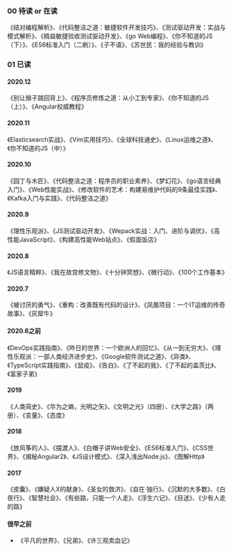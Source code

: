 ### 00 待读 or 在读
《结对编程解析》、《代码整洁之道：敏捷软件开发技巧》、《测试驱动开发：实战与模式解析》、《精益敏捷验收测试驱动开发》、《go Web编程》、《你不知道的JS（下）》、《ES6标准入门（二刷）》、《子不语》、《苏世民：我的经验与教训》

### 01 已读
#### 2020.12
《别让猴子跳回背上》、《程序员修炼之道：从小工到专家》、《你不知道的JS（上）》、《Angular权威教程》
#### 2020.11
《Elasticsearch实战》、《Vim实用技巧》、《全球科技通史》、《Linux运维之道》、《你不知道的JS（中）》
#### 2020.10
《园丁与木匠》、《代码整洁之道：程序员的职业素养》、《梦幻花》、《go语言经典入门》、《Web性能实战》、《修改软件的艺术：构建易维护代码的9条最佳实践》、《Kafka入门与实践》、《代码整洁之道》
#### 2020.9
《理性乐观派》、《JS测试驱动开发》、《Wepack实战：入门、进阶与调优》、《高性能JavaScript》、《构建高性能Web站点》、《假面饭店》
#### 2020.8
《JS语言精粹》、《我在故宫修文物》、《十分钟冥想》、《微行动》、《100个工作基本》
#### 2020.7
《被讨厌的勇气》、《重构：改善既有代码的设计》、《凤凰项目：一个IT运维的传奇故事》、《灰犀牛》  
#### 2020.6之前
《DevOps实践指南》、《昨日的世界：一个欧洲人的回忆》、《从一到无穷大》、《理性乐观派：一部人类经济进步史》、《Google软件测试之道》、《异类》、《TypeScript实践指南》、《鼠疫》、《告白》、《了不起的我》、《了不起的盖茨比》、《富家子弟》

#### 2019
《人类简史》、《华为之熵，光明之矢》、《文明之光》（四册）、《大学之路》（两册）、《变量》、《态度》

#### 2018
《放风筝的人》、《摆渡人》、《白帽子讲Web安全》、《ES6标准入门》、《CSS世界》、《揭秘Angular2》、《JS设计模式》、《深入浅出Node.js》、《图解Http》

#### 2017
《皮囊》、《嫌疑人X的献身》、《圣女的救济》、《自在·独行》、《沉默的大多数》、《白夜行》、《智慧社会》、《有些路，只能一个人走》、《浮生六记》、《目送》、《少有人走的路》

#### 很早之前
- 《平凡的世界》、《兄弟》、《许三观卖血记》

